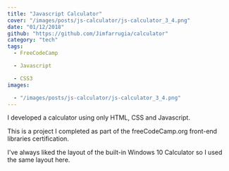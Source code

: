 ```yaml
---
title: "Javascript Calculator"
cover: "/images/posts/js-calculator/js-calculator_3_4.png"
date: "01/12/2018"
github: "https://github.com/Jimfarrugia/calculator"
category: "tech"
tags:
  - FreeCodeCamp

  - Javascript

  - CSS3
images:

  - "/images/posts/js-calculator/js-calculator_3_4.png"
---
```


I developed a calculator using only HTML, CSS and Javascript.

This is a project I completed as part of the freeCodeCamp.org front-end libraries certification.

I've always liked the layout of the built-in Windows 10 Calculator so I used the same layout here.